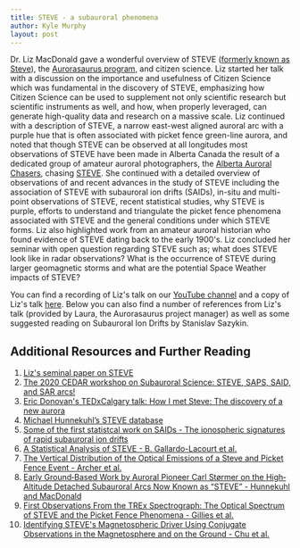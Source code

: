 ```yaml
---
title: STEVE - a subauroral phenomena
author: Kyle Murphy
layout: post
---
```



Dr. Liz MacDonald gave a wonderful overview of STEVE ([formerly known as Steve][1]), the [Aurorasaurus program][2], and citizen science. Liz started her talk with a discussion on the importance and usefulness of Citizen Science which was fundamental in the discovery of STEVE, emphasizing how Citizen Science can be used to supplement not only scientific research but scientific instruments as well, and how, when properly leveraged, can generate high-quality data and research on a massive scale. Liz continued with a description of STEVE, a narrow east-west aligned auroral arc with a purple hue that is often associated with picket fence green-line aurora, and noted that though STEVE can be observed at all longitudes most observations of STEVE have been made in Alberta Canada the result of a dedicated group of amateur auroral photographers, the [Alberta Auroral Chasers][3], chasing [STEVE][4]. She continued with a detailed overview of observations of and recent advances in the study of STEVE including the association of STEVE with subauroral ion drifts (SAIDs), in-situ and multi-point observations of STEVE, recent statistical studies, why STEVE is purple, efforts to understand and triangulate the picket fence phenomena associated with STEVE and the general conditions under which STEVE forms. Liz also highlighted work from an amateur auroral historian who found evidence of STEVE dating back to the early 1900's. Liz concluded her seminar with open question regarding STEVE such as; what does STEVE look like in radar observations? What is the occurrence of STEVE during larger geomagnetic storms and what are the potential Space Weather impacts of STEVE?

You can find a recording of Liz's talk on our [YouTube channel][5] and a copy of Liz's talk [here][6]. Below you can also find a number of references from Liz's talk (provided by Laura, the Aurorasaurus project manager) as well as some suggested reading on Subauroral Ion Drifts by Stanislav Sazykin.


## Additional Resources and Further Reading
1. [Liz's seminal paper on STEVE][7]
1. [The 2020 CEDAR workshop on Subauroral Science: STEVE, SAPS, SAID, and SAR arcs!][8]
1. [Eric Donovan's TEDxCalgary talk: How I met Steve: The discovery of a new aurora][9]
1. [Michael Hunnekuhl’s STEVE database][10]
1. [Some of the first statistcal work on SAIDs - The ionospheric signatures of rapid subauroral ion drifts][11]
1. [A Statistical Analysis of STEVE - B. Gallardo-Lacourt et al.][12]
1. [The Vertical Distribution of the Optical Emissions of a Steve and Picket Fence Event - Archer et al.][13]
1. [Early Ground‐Based Work by Auroral Pioneer Carl Størmer on the High‐Altitude Detached Subauroral Arcs Now Known as “STEVE” - Hunnekuhl and MacDonald][14]
1. [First Observations From the TREx Spectrograph: The Optical Spectrum of STEVE and the Picket Fence Phenomena - Gillies et al.][15]
1. [Identifying STEVE's Magnetospheric Driver Using Conjugate Observations in the Magnetosphere and on the Ground - Chu et al.][16]

[1]:https://en.wikipedia.org/wiki/Steve_(atmospheric_phenomenon)#Discovery_and_naming
[2]:https://www.aurorasaurus.org/
[3]:https://www.facebook.com/groups/AlbertaAuroraChasers/
[4]:https://chasingsteve.com/ 
[5]:https://www.youtube.com/channel/UCNlOK9mCmI3V111EHQRCuEQ
[6]:https://github.com/MSOLSS/MagSeminars/blob/master/presentations/
[7]:https://advances.sciencemag.org/content/4/3/eaaq0030?mobile&width=280
[8]:http://cedarweb.vsp.ucar.edu/wiki/index.php/2020_Workshop:Subauroral_Science
[9]:https://www.ted.com/talks/dr_eric_donovan_how_i_met_steve_the_discovery_of_a_new_aurora
[10]:https://osf.io/9r25d/
[11]:https://agupubs.onlinelibrary.wiley.com/doi/abs/10.1029/90JA02651
[12]:https://agupubs.onlinelibrary.wiley.com/doi/full/10.1029/2018JA025368
[13]:https://agupubs.onlinelibrary.wiley.com/doi/full/10.1029/2019GL084473
[14]:https://agupubs.onlinelibrary.wiley.com/doi/full/10.1029/2019SW002384
[15]:https://agupubs.onlinelibrary.wiley.com/doi/full/10.1029/2019GL083272
[16]:https://agupubs.onlinelibrary.wiley.com/doi/abs/10.1029/2019GL082789